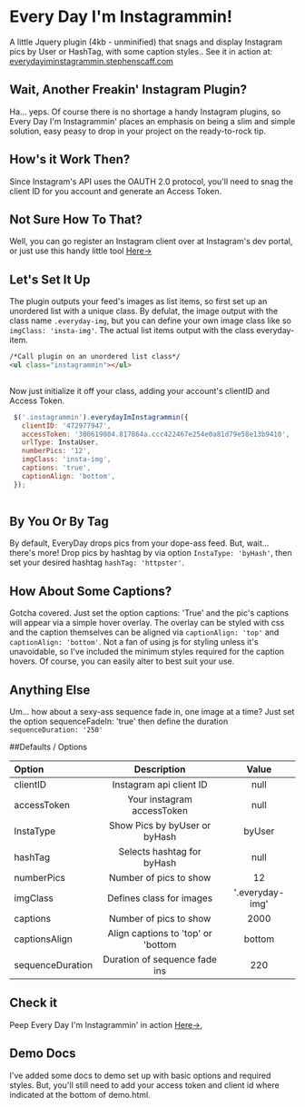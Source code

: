 # Every Day I'm Instagrammin!
A little Jquery plugin (4kb - unminified) that snags and display Instagram pics by User or HashTag, with some caption styles.. See it in action at: [everydayiminstagrammin.stephenscaff.com](http://everydayiminstagrammin.stephenscaff.com)


## Wait, Another Freakin' Instagram Plugin?
Ha... yeps. Of course there is no shortage a handy Instagram plugins, so Every Day I'm Instagrammin' places an emphasis on being a slim and simple solution, easy peasy to drop in your project on the ready-to-rock tip.


## How's it Work Then?
Since Instagram's API uses the OAUTH 2.0 protocol, you'll need to snag the client ID for you account and generate an Access Token.


## Not Sure How To That?
Well, you can go register an Instagram client over at Instagram's dev portal, or just use this handy little tool [Here→]("http://www.pinceladasdaweb.com.br/instagram/access-token/)


## Let's Set It Up
The plugin outputs your feed's images as list items, so first set up an unordered list with a unique class. By defulat, the image output with the class name `.everyday-img`, but you can define your own image class like so `imgClass: 'insta-img'`. The actual list items output with the class everyday-item.


```html
/*Call plugin on an unordered list class*/
<ul class="instagrammin"></ul>
 
```

Now just initialize it off your class, adding your account's clientID and Access Token. 

```javascript
 $('.instagrammin').everydayImInstagrammin({
   clientID: '472977947',
   accessToken: '300619084.817864a.ccc422467e254e0a81d79e58e13b9410',
   urlType: InstaUser,
   numberPics: '12',
   imgClass: 'insta-img',
   captions: 'true',
   captionAlign: 'bottom',
 });
  
```

## By You Or By Tag
By default, EveryDay drops pics from your dope-ass feed. But, wait... there's more! Drop pics by hashtag by via option `InstaType: 'byHash'`, then set your desired hashtag `hashTag: 'httpster'`.

## How About Some Captions?
Gotcha covered. Just set the option captions: 'True' and the pic's captions will appear via a simple hover overlay. The overlay can be styled with css and the caption themselves can be aligned via `captionAlign: 'top'` and `captionAlign: 'bottom'`. Not a fan of using js for styling unless it's unavoidable, so I've included the minimum styles required for the caption hovers. Of course, you can easily alter to best suit your use.

## Anything Else
Um... how about a sexy-ass sequence fade in, one image at a time? Just set the option sequenceFadeIn: 'true' then define the duration `sequenceDuration: '250'`



##Defaults / Options

| Option        			|      Description                  	|   Value 
| :-------------			| :-------------------------------:  | :------------:
| clientID      			| Instagram api client ID          	 | null 
| accessToken   			| Your instagram accessToken    					| null
| InstaType     			| Show Pics by byUser or byHash  				| byUser  
| hashTag      	 		| Selects hashtag for byHash  			  		|	null
| numberPics   				| Number of pics to show       						| 12
| imgClass  							| Defines class for images       			 | '.everyday-img'
| captions   						| Number of pics to show     					   | 2000
| captionsAlign  		| Align captions to 'top' or 'bottom | bottom
| sequenceDuration	| Duration of sequence fade ins   			| 220


## Check it 
Peep Every Day I'm Instagrammin' in action [Here→](http://everydayiminstagrammin.stephenscaff.com/), 

## Demo Docs
I've added some docs to demo set up with basic options and required styles. But, you'll still need to add your access token and client id where indicated at the bottom of demo.html.